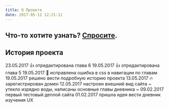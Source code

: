 ```yaml
---
title: О Проекте
date: 2017-05-12 12:21:11
---
```


## Что-то хотите узнать? <a href="mailto:timbrk@yandex.ru">Спросите</a>.


## История проекта

23.05.2017 :thumbsup: отредактирована глава 6
19.05.2017 :thumbsup: отредактирована глава 5
19.05.2017 :punch: исправлена ошибка в css в навигации по главам
19.05.2017 решено вести подробную историю проекта
13.05.2017 :fire: зарегистрирован домен
12.05.2017 настроен внешний вид сайта
~ утекло изрядно воды, написаны основные главы дневника ~
09.02.2017 первый тестовый деплой сайта
01.02.2017 пришла идея вести дневник изучения UX

